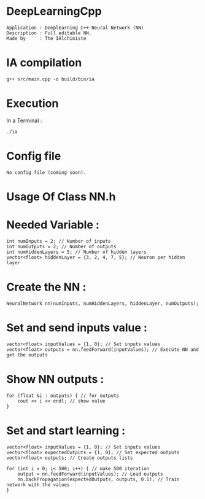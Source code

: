 #  DeepLearningCpp 

```
Application : Deeplearning C++ Neural Network (NN)
Description : Full editable NN.
Made by     : The IAlchimiste 
```

#  IA compilation 

```
g++ src/main.cpp -o build/bin/ia
```

#  Execution 

In a Terminal :
```
./ia
```
#  Config file 

```
No config file (coming soon).
```

#  Usage Of Class NN.h

# Needed Variable :

```
int numInputs = 2; // Number of inputs
int numOutputs = 2; // Number of outputs
int numHiddenLayers = 5; // Number of hidden layers
vector<float> hiddenLayer = {3, 2, 4, 7, 5}; // Neuron per hidden layer
```

# Create the NN :

```
NeuralNetwork nn(numInputs, numHiddenLayers, hiddenLayer, numOutputs);
```

# Set and send inputs value :

```
vector<float> inputValues = {1, 0}; // Set inputs values
vector<float> outputs = nn.feedForward(inputValues); // Execute NN and get the outputs
```

# Show NN outputs :

```
for (float &i : outputs) { // for outputs
    cout << i << endl; // show value
}
```

# Set and start learning :

```
vector<float> inputValues = {1, 0}; // Set inputs values
vector<float> expectedOutputs = {1, 0}; // Set expected outputs
vector<float> outputs; // Create outputs lists

for (int i = 0; i< 500; i++) { // make 500 iteration
    output = nn.feedForward(inputValues); // Load outputs
    nn.backPropagation(expectedOutputs, outputs, 0.1); // Train network with the values
}
```


